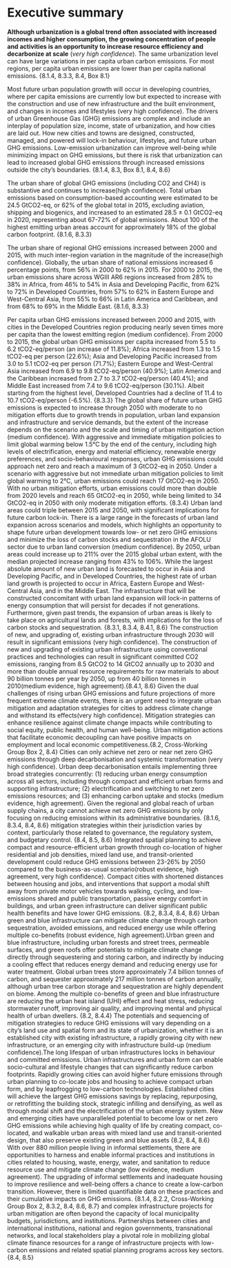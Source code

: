 # Executive summary
**Although urbanization is a global trend often associated with increased incomes and higher consumption, the growing concentration of people and activities is an opportunity to increase resource efficiency and decarbonize at scale** (_very high confidence_). The same urbanization level can have large variations in per capita urban carbon emissions. For most regions, per capita urban emissions are lower than per capita national emissions. {8.1.4, 8.3.3, 8.4, Box 8.1}

Most future urban population growth will occur in developing countries, where per capita emissions are currently low but expected to increase with the construction and use of new infrastructure and the built environment, and changes in incomes and lifestyles (very high confidence). The drivers of urban Greenhouse Gas (GHG) emissions are complex and include an interplay of population size, income, state of urbanization, and how cities are laid out. How new cities and towns are designed, constructed, managed, and powered will lock-in behaviour, lifestyles, and future urban GHG emissions. Low-emission urbanization can improve well-being while minimizing impact on GHG emissions, but there is risk that urbanization can lead to increased global GHG emissions through increased emissions outside the city’s boundaries. {8.1.4, 8.3, Box 8.1, 8.4, 8.6}

The urban share of global GHG emissions (including CO2 and CH4) is substantive and continues to increase(high confidence). Total urban emissions based on consumption-based accounting were estimated to be 24.5 GtCO2-eq, or 62% of the global total in 2015, excluding aviation, shipping and biogenics, and increased to an estimated 28.5 ± 0.1 GtCO2-eq in 2020, representing about 67-72% of global emissions. About 100 of the highest emitting urban areas account for approximately 18% of the global carbon footprint. {8.1.6, 8.3.3}

The urban share of regional GHG emissions increased between 2000 and 2015, with much inter-region variation in the magnitude of the increase(high confidence). Globally, the urban share of national emissions increased 6 percentage points, from 56% in 2000 to 62% in 2015. For 2000 to 2015, the urban emissions share across WGIII AR6 regions increased from 28% to 38% in Africa, from 46% to 54% in Asia and Developing Pacific, from 62% to 72% in Developed Countries, from 57% to 62% in Eastern Europe and West-Central Asia, from 55% to 66% in Latin America and Caribbean, and from 68% to 69% in the Middle East. {8.1.6, 8.3.3}

Per capita urban GHG emissions increased between 2000 and 2015, with cities in the Developed Countries region producing nearly seven times more per capita than the lowest emitting region (medium confidence). From 2000 to 2015, the global urban GHG emissions per capita increased from 5.5 to 6.2 tCO2-eq/person (an increase of 11.8%); Africa increased from 1.3 to 1.5 tCO2-eq per person (22.6%); Asia and Developing Pacific increased from 3.0 to 5.1 tCO2-eq per person (71.7%); Eastern Europe and West-Central Asia increased from 6.9 to 9.8 tCO2-eq/person (40.9%); Latin America and the Caribbean increased from 2.7 to 3.7 tCO2-eq/person (40.4%); and Middle East increased from 7.4 to 9.6 tCO2-eq/person (30.1%). Albeit starting from the highest level, Developed Countries had a decline of 11.4 to 10.7 tCO2-eq/person (-6.5%). {8.3.3}
The global share of future urban GHG emissions is expected to increase through 2050 with moderate to no mitigation efforts due to growth trends in population, urban land expansion and infrastructure and service demands, but the extent of the increase depends on the scenario and the scale and timing of urban mitigation action (medium confidence). With aggressive and immediate mitigation policies to limit global warming below 1.5°C by the end of the century, including high levels of electrification, energy and material efficiency, renewable energy preferences, and socio-behavioural responses, urban GHG emissions could approach net zero and reach a maximum of 3 GtCO2-eq in 2050.
Under a scenario with aggressive but not immediate urban mitigation policies to limit global warming to 2°C, urban emissions could reach 17 GtCO2-eq in 2050. With no urban mitigation efforts, urban emissions could more than double from 2020 levels and reach 65 GtCO2-eq in 2050, while being limited to 34 GtCO2-eq in 2050 with only moderate mitigation efforts. {8.3.4}
Urban land areas could triple between 2015 and 2050, with significant implications for future carbon lock-in. There is a large range in the forecasts of urban land expansion across scenarios and models, which highlights an opportunity to shape future urban development towards low- or net zero GHG emissions and minimize the loss of carbon stocks and sequestration in the AFOLU sector due to urban land conversion (medium confidence). By 2050, urban areas could increase up to 211% over the 2015 global urban extent, with the median projected increase ranging from 43% to 106%. While the largest absolute amount of new urban land is forecasted to occur in Asia and Developing Pacific, and in Developed Countries, the highest rate of urban land growth is projected to occur in Africa, Eastern Europe and West-Central Asia, and in the Middle East. The infrastructure that will be constructed concomitant with urban land expansion will lock-in patterns of energy consumption that will persist for decades if not generations. Furthermore, given past trends, the expansion of urban areas is likely to take place on agricultural lands and forests, with implications for the loss of carbon stocks and sequestration. {8.3.1, 8.3.4, 8.4.1, 8.6}
The construction of new, and upgrading of, existing urban infrastructure through 2030 will result in significant emissions (very high confidence). The construction of new and upgrading of existing urban infrastructure using conventional practices and technologies can result in significant committed CO2 emissions, ranging from 8.5 GtCO2 to 14 GtCO2 annually up to 2030 and more than double annual resource requirements for raw materials to about 90 billion tonnes per year by 2050, up from 40 billion tonnes in 2010(medium evidence, high agreement).{8.4.1, 8.6}
Given the dual challenges of rising urban GHG emissions and future projections of more frequent extreme climate events, there is an urgent need to integrate urban mitigation and adaptation strategies for cities to address climate change and withstand its effects(very high confidence). Mitigation strategies can enhance resilience against climate change impacts while contributing to social equity, public health, and human well-being. Urban mitigation actions that facilitate economic decoupling can have positive impacts on employment and local economic competitiveness.{8.2, Cross-Working Group Box 2, 8.4}
Cities can only achieve net zero or near net zero GHG emissions through deep decarbonisation and systemic transformation (very high confidence). Urban deep decarbonisation entails implementing three broad strategies concurrently: (1) reducing urban energy consumption across all sectors, including through compact and efficient urban forms and supporting infrastructure; (2) electrification and switching to net zero emissions resources; and (3) enhancing carbon uptake and stocks (medium evidence, high agreement). Given the regional and global reach of urban supply chains, a city cannot achieve net zero GHG emissions by only focusing on reducing emissions within its administrative boundaries. {8.1.6, 8.3.4, 8.4, 8.6}
mitigation strategies within their jurisdiction varies by context, particularly those related to governance, the regulatory system, and budgetary control. {8.4, 8.5, 8.6}
Integrated spatial planning to achieve compact and resource-efficient urban growth through co-location of higher residential and job densities, mixed land use, and transit-oriented development could reduce GHG emissions between 23-26% by 2050 compared to the business-as-usual scenario(robust evidence, high agreement, very high confidence). Compact cities with shortened distances between housing and jobs, and interventions that support a modal shift away from private motor vehicles towards walking, cycling, and low-emissions shared and public transportation, passive energy comfort in buildings, and urban green infrastructure can deliver significant public health benefits and have lower GHG emissions. {8.2, 8.3.4, 8.4, 8.6}
Urban green and blue infrastructure can mitigate climate change through carbon sequestration, avoided emissions, and reduced energy use while offering multiple co-benefits (robust evidence, high agreement).Urban green and blue infrastructure, including urban forests and street trees, permeable surfaces, and green roofs offer potentials to mitigate climate change directly through sequestering and storing carbon, and indirectly by inducing a cooling effect that reduces energy demand and reducing energy use for water treatment. Global urban trees store approximately 7.4 billion tonnes of carbon, and sequester approximately 217 million tonnes of carbon annually, although urban tree carbon storage and sequestration are highly dependent on biome. Among the multiple co-benefits of green and blue infrastructure are reducing the urban heat island (UHI) effect and heat stress, reducing stormwater runoff, improving air quality, and improving mental and physical health of urban dwellers. {8.2, 8.4.4}
The potentials and sequencing of mitigation strategies to reduce GHG emissions will vary depending on a city’s land use and spatial form and its state of urbanization, whether it is an established city with existing infrastructure, a rapidly growing city with new infrastructure, or an emerging city with infrastructure build-up (medium confidence).The long lifespan of urban infrastructures locks in behaviour and committed emissions. Urban infrastructures and urban form can enable socio-cultural and lifestyle changes that can significantly reduce carbon footprints. Rapidly growing cities can avoid higher future emissions through urban planning to co-locate jobs and housing to achieve compact urban form, and by leapfrogging to low-carbon technologies. Established cities will achieve the largest GHG emissions savings by replacing, repurposing, or retrofitting the building stock, strategic infilling and densifying, as well as through modal shift and the electrification of the urban energy system. New and emerging cities have unparalleled potential to become low or net zero GHG emissions while achieving high quality of life by creating compact, co-located, and walkable urban areas with mixed land use and transit-oriented design, that also preserve existing green and blue assets {8.2, 8.4, 8.6}
With over 880 million people living in informal settlements, there are opportunities to harness and enable informal practices and institutions in cities related to housing, waste, energy, water, and sanitation to reduce resource use and mitigate climate change (low evidence, medium agreement). The upgrading of informal settlements and inadequate housing to improve resilience and well-being offers a chance to create a low-carbon transition. However, there is limited quantifiable data on these practices and their cumulative impacts on GHG emissions. {8.1.4, 8.2.2, Cross-Working Group Box 2, 8.3.2, 8.4, 8.6, 8.7}
and complex infrastructure projects for urban mitigation are often beyond the capacity of local municipality budgets, jurisdictions, and institutions. Partnerships between cities and international institutions, national and region governments, transnational networks, and local stakeholders play a pivotal role in mobilizing global climate finance resources for a range of infrastructure projects with low-carbon emissions and related spatial planning programs across key sectors. {8.4, 8.5}
